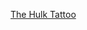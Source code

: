 ---
layout: post
wordpress_id: 623
wordpress_url: http://noesbueno.com/archives/623
date: '2010-05-18 14:00:54 -0500'
date_gmt: '2010-05-18 19:00:54 -0500'
body: |
  <p><a href="http://www.epicponyz.com/2010/05/hulk-tattoo.html">The Hulk Tattoo</a></p>
---